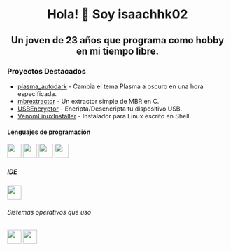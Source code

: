 <h1 align="center">
  <h1 align="center">Hola! 👋 Soy isaachhk02</h1>
  <h2 align="center">Un joven de 23 años que programa como hobby en mi tiempo libre.</h2>
</h1>
  <h3>Proyectos Destacados</h3>
  <ul>
    <li><a href="https://github.com/isaachhk02/plasma_autodark" target="_blank" rel="noopener noreferrer">plasma_autodark</a> - Cambia el tema Plasma a oscuro en una hora especificada.</li>
    <li><a href="https://github.com/isaachhk02/mbrextractor" target="_blank" rel="noopener noreferrer">mbrextractor</a> - Un extractor simple de MBR en C.</li>
    <li><a href="https://github.com/isaachhk02/USBEncryptor" target="_blank" rel="noopener noreferrer">USBEncryptor</a> - Encripta/Desencripta tu dispositivo USB.</li>
    <li><a href="https://github.com/isaachhk02/VenomLinuxInstaller" target="_blank" rel="noopener noreferrer">VenomLinuxInstaller</a> - Instalador para Linux escrito en Shell.</li>
  </ul>
  <h4>Lenguajes de programación</h4>
  <p>
    <img width="32px" height="32px" src="https://cdn.jsdelivr.net/gh/devicons/devicon@latest/icons/c/c-original.svg" />
    <img width="32px" height="32px" src="https://cdn.jsdelivr.net/gh/devicons/devicon@latest/icons/csharp/csharp-original.svg" />
    <img width="32px" height="32px" src="https://cdn.jsdelivr.net/gh/devicons/devicon@latest/icons/cplusplus/cplusplus-original.svg" />
    <img width="32px" height="32px" src="https://cdn.jsdelivr.net/gh/devicons/devicon@latest/icons/bash/bash-original.svg" />
  </p>
  <h5>IDE</h5> 
  <img width="32px" height="32px" src="https://cdn.jsdelivr.net/gh/devicons/devicon@latest/icons/vscode/vscode-original.svg" />
  <h6>
    Sistemas operativos que uso
  </h6>
  <p>
      <img width="32px" height="32px" src="https://cdn.jsdelivr.net/gh/devicons/devicon@latest/icons/linux/linux-original.svg" />
  <img width="32px" height="32px" src="https://cdn.jsdelivr.net/gh/devicons/devicon@latest/icons/windows11/windows11-original.svg" />
  </p>
          
